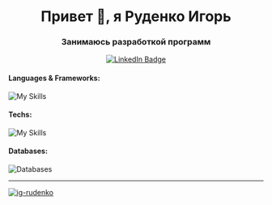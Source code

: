 <h1 align="center">Привет 👋, я Руденко Игорь</h1>
<h3 align="center">Занимаюсь разработкой программ</h3>

<div id="badges" align="center">
  <a href="https://www.linkedin.com/in/igor-rudenko-a59592222/" target="_blank">
    <img src="https://img.shields.io/badge/LinkedIn-blue?style=for-the-badge&logo=linkedin&logoColor=white" alt="LinkedIn Badge"/>
  </a>
</div>


<h4 align="left">Languages & Frameworks:</h4>

![My Skills](https://skillicons.dev/icons?i=py,go,js,ts,bash,django,flask,fastapi,vue)

<h4 align="left">Techs:</h4>

![My Skills](https://skillicons.dev/icons?i=docker,ansible,nginx,rabbitmq,elasticsearch,jenkins)


<h4 align="left">Databases:</h4>

![Databases](https://skillicons.dev/icons?i=postgres,mysql,redis,mongo)

<hr>
<a href="https://github.com/ryo-ma/github-profile-trophy"><img src="https://github-profile-trophy.vercel.app/?username=ig-rudenko&no-frame=true&no-bg=true&theme=onedark" alt="ig-rudenko" /></a>

<!--
<hr>
<img align="left" src="https://github-readme-stats.vercel.app/api?username=ig-rudenko&show_icons=true&locale=en" alt="ig-rudenko" />


<p>&nbsp;<img align="center" src="https://github-readme-stats.vercel.app/api/top-langs?username=ig-rudenko&show_icons=true&locale=en&layout=compact" alt="ig-rudenko" /></p>
-->

